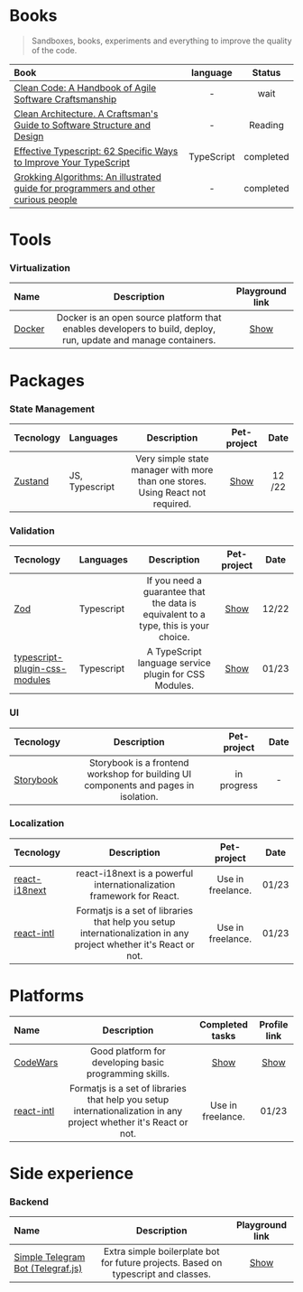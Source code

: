 # Books
> Sandboxes, books, experiments and everything to improve the quality of the code.

| Book                                                                                                                                                                                                                                                                                                                                                                                                       |  language  |  Status   |
|:-----------------------------------------------------------------------------------------------------------------------------------------------------------------------------------------------------------------------------------------------------------------------------------------------------------------------------------------------------------------------------------------------------------|:----------:|:---------:|
| [Clean Code: A Handbook of Agile Software Craftsmanship](https://www.amazon.com/Clean-Code-Handbook-Software-Craftsmanship/dp/0132350882/ref=sr_1_1?keywords=clean+code+robert+martin&qid=1673203384&s=books&sprefix=clean+code+rob%2Cstripbooks-intl-ship%2C245&sr=1-1)        |     -      |    wait    |
| [Clean Architecture. A Craftsman's Guide to Software Structure and Design](https://www.amazon.com/Clean-Architecture-Craftsmans-Software-Structure/dp/0134494164) |     -      |  Reading  |
| [Effective Typescript: 62 Specific Ways to Improve Your TypeScript](https://www.amazon.com/Effective-TypeScript-Specific-Ways-Improve/dp/1492053740/ref=sr_1_1?crid=3TRYJR9F49XYN&keywords=Effective+Typescript%3A+62+Specific+Ways+to+Improve+Your+TypeScript&qid=1671872328&s=books&sprefix=effective+typescript+62+specific+ways+to+improve+your+typescript%2Cstripbooks-intl-ship%2C253&sr=1-1)        | TypeScript | completed |
| [Grokking Algorithms: An illustrated guide for programmers and other curious people](https://www.amazon.com/Grokking-Algorithms-illustrated-programmers-curious/dp/1617292230)                                                                                                                                                                                                                             |     -      | completed |

# Tools
### Virtualization
| Name                          |                      Description                       |                                    Playground link                                     | 
|:------------------------------|:------------------------------------------------------:|:-------------------------------------------------------------------------------------:|
| [Docker](https://www.docker.com/) | Docker is an open source platform that enables developers to build, deploy, run, update and manage containers. | [Show](https://github.com/KoninMikhail/study-playground/tree/master/Sandboxes/Docker) |


# Packages

### State Management

| Tecnology                           | Languages      |                                  Description                                   |                                          Pet-project                                          | Date |
|:------------------------------------|:---------------|:------------------------------------------------------------------------------:|:------------------------------------------------------------------------------------------------:| :---: |
| [Zustand](https://github.com/pmndrs/zustand)  | JS, Typescript | Very simple state manager with more than one stores. Using React not required. | [Show](https://github.com/KoninMikhail/study-playground/tree/master/Tools/Validators/Zod) | 12 /22 |

### Validation

| Tecnology                                |  Languages      |                                    Description                                     |                                            Pet-project                                            | Date  |
|:-----------------------------------------|:-----------|:----------------------------------------------------------------------------------:|:-------------------------------------------------------------------------------------------------:|:-----:|
| [Zod](https://github.com/colinhacks/zod) | Typescript |If you need a guarantee that the data is equivalent to a type, this is your choice. | [Show](https://github.com/KoninMikhail/study-playground/tree/master/Tools/Validators/Zod)  | 12/22 |
| [typescript-plugin-css-modules](https://www.npmjs.com/package/typescript-plugin-css-modules) | Typescript |               A TypeScript language service plugin for CSS Modules.                | [Show](https://github.com/KoninMikhail/study-playground/tree/master/Tools/Validators/TypescriptPluginCSSModules)  | 01/23 |

### UI

| Tecnology                                                                                  |                                    Description                                     | Pet-project | Date |
|:-------------------------------------|:----------------------------------------------------------------------------------:|:-----------:|:----:|
| [Storybook](https://storybook.js.org/)                                                     | Storybook is a frontend workshop for building UI components and pages in isolation. |    in progress    |  -   |

### Localization

| Tecnology                                                                                  |                                                    Description                                                    |    Pet-project    | Date  |
|:-------------------------------------|:-----------------------------------------------------------------------------------------------------------------:|:-----------------:|:-----:|
| [react-i18next](https://react.i18next.com/)                                                     |                react-i18next is a powerful internationalization framework for React.                | Use in freelance. | 01/23 |
| [react-intl](https://formatjs.io/)                                                     | Formatjs is a set of libraries that help you setup internationalization in any project whether it's React or not. |    Use in freelance.   | 01/23 |


# Platforms

| Name                                   |                      Description                       |                                          Completed tasks                                           |                                            Profile link                                            |
|:--------------------------------------|:------------------------------------------------------:|:------------------------------------------------------------------------------------------------:|:------------------------------------------------------------------------------------------------:|
| [CodeWars](https://www.codewars.com/) | Good platform for developing basic programming skills. | [Show](https://github.com/KoninMikhail/study-playground/tree/master/Learning%20Platforms/CodeWars) | [Show](https://www.codewars.com/users/HelloHeitz) |
| [react-intl](https://formatjs.io/)                                                     | Formatjs is a set of libraries that help you setup internationalization in any project whether it's React or not. |    Use in freelance.   | 01/23 |


# Side experience
### Backend
| Name                                                    |                                    Description                                     |                                    Playground link                                     | 
|:--------------------------------------------------------|:----------------------------------------------------------------------------------:|:-------------------------------------------------------------------------------------:|
| [Simple Telegram Bot (Telegraf.js)](https://www.docker/) | Extra simple boilerplate bot for future projects. Based on typescript and classes. | [Show](https://github.com/KoninMikhail/study-playground/tree/master/Sandboxes/Telegram_Bot) |

